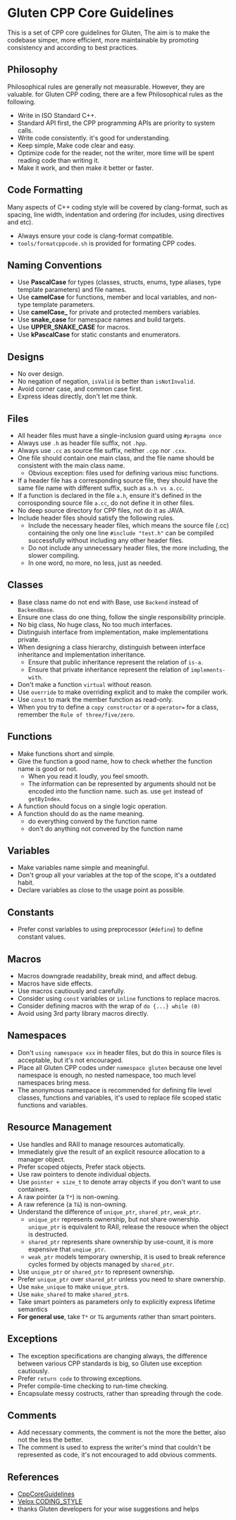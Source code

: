 # Gluten CPP Core Guidelines

This is a set of CPP core guidelines for Gluten, The aim is to make the codebase
simper, more efficient, more maintainable by promoting consistency and according
to best practices.

## Philosophy

Philosophical rules are generally not measurable. However, they are valuable. for 
Gluten CPP coding, there are a few Philosophical rules as the following.

* Write in ISO Standard C++.
* Standard API first, the CPP programming APIs are priority to system calls.
* Write code consistently. it's good for understanding.
* Keep simple, Make code clear and easy.
* Optimize code for the reader, not the writer, more time will be spent reading
	code than writing it.
* Make it work, and then make it better or faster.

## Code Formatting

Many aspects of C++ coding style will be covered by clang-format, such as spacing,
line width, indentation and ordering (for includes, using directives and etc). 

* Always ensure your code is clang-format compatible.
* `tools/formatcppcode.sh` is provided for formating CPP codes.

## Naming Conventions

* Use **PascalCase** for types (classes, structs, enums, type aliases, type
  template parameters) and file names.
* Use **camelCase** for functions, member and local variables, and non-type
  template parameters.
* Use **camelCase_** for private and protected members variables.
* Use **snake_case** for namespace names and build targets.
* Use **UPPER_SNAKE_CASE** for macros.
* Use **kPascalCase** for static constants and enumerators.

## Designs
* No over design.
* No negation of negation, `isValid` is better than `isNotInvalid`.
* Avoid corner case, and common case first.
* Express ideas directly, don't let me think.

## Files

* All header files must have a single-inclusion guard using `#pragma once`
* Always use `.h` as header file suffix, not `.hpp`.
* Always use `.cc` as source file suffix, neither `.cpp` nor `.cxx`.
* One file should contain one main class, and the file name should be consistent with
	the main class name.
	* Obvious exception: files used for defining various misc functions.
* If a header file has a corresponding source file, they should have the same file
	name with different suffix, such as `a.h vs a.cc`.
* If a function is declared in the file `a.h`, ensure it's defined in the corrosponding
	source file `a.cc`, do not define it in other files.
* No deep source directory for CPP files, not do it as JAVA.
* Include header files should satisfy the following rules.
	* Include the necessary header files, which means the source file (.cc) containing 
	the only one line `#include "test.h"` can be compiled successfully without
	including any other header files.
	* Do not include any unnecessary header files, the more including, the slower
	compiling.
	* In one word, no more, no less, just as needed.

## Classes

* Base class name do not end with Base, use `Backend` instead of `BackendBase`.
* Ensure one class do one thing, follow the single responsibility principle.
* No big class, No huge class, No too much interfaces.
* Distinguish interface from implementation, make implementations private.
* When designing a class hierarchy, distinguish between interface inheritance
	and implementation inheritance.
	* Ensure that public inheritance represent the relation of `is-a`.
	* Ensure that private inheritance represent the relation of `implements-with`.
* Don't make a function `virtual` without reason.
* Use `override` to make overriding explicit and to make the compiler work.
* Use	`const` to mark the member function as read-only.
* When you try to define a `copy constructor` or a `operator=` for a class, remember
	the `Rule of three/five/zero`.

## Functions

* Make functions short and simple.
* Give the function a good name, how to check whether the function name is good
	or not.
	* When you read it loudly, you feel smooth.
	* The information can be represented by arguments should not be encoded into 
		the function name. such as. use `get` instead of `getByIndex`.
* A function should focus on a single logic operation.
* A function should do as the name meaning.
	* do everything converd by the function name
	* don't do anything not convered by the function name

## Variables

* Make variables name simple and meaningful.
* Don't group all your variables at the top of the scope, it's a outdated habit.
* Declare variables as close to the usage point as possible.

## Constants
* Prefer const variables to using preprocessor (`#define`) to define constant values.

## Macros

* Macros downgrade readability, break mind, and affect debug.
* Macros have side effects.
* Use macros cautiously and carefully.
* Consider using `const` variables or `inline` functions to replace macros.
* Consider defining macros with the wrap of `do {...} while (0)`
* Avoid using 3rd party library macros directly.

## Namespaces

* Don't `using namespace xxx` in header files, but do this in source files is 
	acceptable, but it's not encouraged.
* Place all Gluten CPP codes under `namespace gluten` because one level namespace
	is enough, no nested namespace, too much level namespaces bring mess.
* The anonymous namespace is recommended for defining file level classes, functions
	and variables, it's used to replace file scoped static functions and variables.

## Resource Management

* Use handles and RAII to manage resources automatically.
* Immediately give the result of an explicit resource allocation to a manager 
	object.
* Prefer scoped objects, Prefer stack objects.
* Use raw pointers to denote individual objects.
* Use `pointer + size_t` to denote array objects if you don't want to use containers.
* A raw pointer (a `T*`) is non-owning.
* A raw reference (a `T&`) is non-owning.
* Understand the difference of `unique_ptr`, `shared_ptr`, `weak_ptr`.
	* `unique_ptr` represents ownership, but not share ownership. `unique_ptr` is
		equivalent to RAII, release the resouce when the object is destructed.
	* `shared_ptr` represents share ownership by use-count, it is more expensive 
		that `unqiue_ptr`.
	* `weak_ptr` models temporary ownership, it is used to break reference cycles 
		formed by objects managed by `shared_ptr`.
* Use `unique_ptr` or `shared_ptr` to represent ownership.
* Prefer `unique_ptr` over `shared_ptr` unless you need to share ownership.
* Use `make_unique` to make `unique_ptr`s.
* Use `make_shared` to make `shared_ptr`s.
* Take smart pointers as parameters only to explicitly express lifetime semantics
* **For general use**, take `T*` or `T&` arguments rather than smart pointers.

## Exceptions

* The exception specifications are changing always, the difference between various CPP
	standards is big, so Gluten use exception cautiously.
* Prefer `return code` to throwing exceptions.
* Prefer compile-time checking to run-time checking.
* Encapsulate messy costructs, rather than spreading through the code.

## Comments

* Add necessary comments, the comment is not the more the better, also not the
	less the better.
* The comment is used to express the writer's mind that couldn't be represented
	as code, it's not encouraged to add obvious comments.

## References
* [CppCoreGuidelines](https://github.com/fluz/CppCoreGuidelines)
* [Velox CODING_STYLE](https://github.com/facebookincubator/velox/blob/main/CODING_STYLE.md)
* thanks Gluten developers for your wise suggestions and helps

